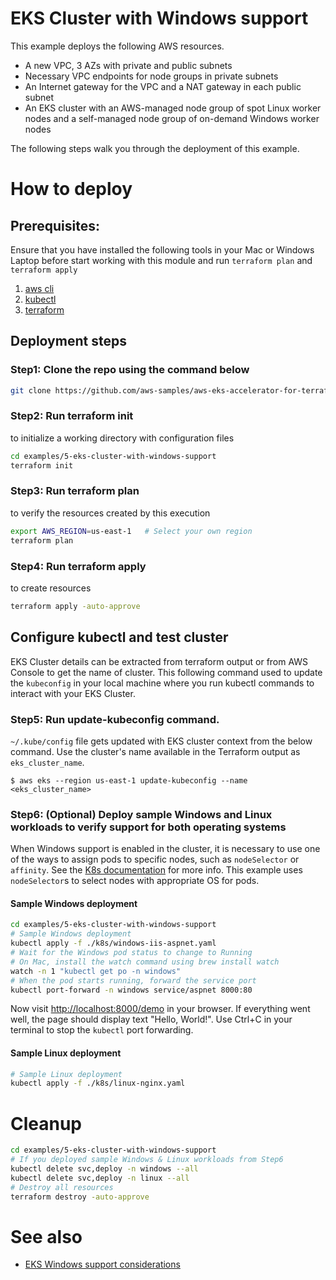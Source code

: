# EKS Cluster with Windows support

This example deploys the following AWS resources.
 - A new VPC, 3 AZs with private and public subnets
 - Necessary VPC endpoints for node groups in private subnets
 - An Internet gateway for the VPC and a NAT gateway in each public subnet
 - An EKS cluster with an AWS-managed node group of spot Linux worker nodes and a self-managed node group of on-demand Windows worker nodes

The following steps walk you through the deployment of this example.

# How to deploy

## Prerequisites:
Ensure that you have installed the following tools in your Mac or Windows Laptop before start working with this module and run `terraform plan` and `terraform apply`

1. [aws cli](https://docs.aws.amazon.com/cli/latest/userguide/install-cliv2.html)
2. [kubectl](https://Kubernetes.io/docs/tasks/tools/)
3. [terraform](https://learn.hashicorp.com/tutorials/terraform/install-cli)

## Deployment steps

### Step1: Clone the repo using the command below

```bash
git clone https://github.com/aws-samples/aws-eks-accelerator-for-terraform.git
```

### Step2: Run terraform init

to initialize a working directory with configuration files

```bash
cd examples/5-eks-cluster-with-windows-support
terraform init
```

### Step3: Run terraform plan

to verify the resources created by this execution

```bash
export AWS_REGION=us-east-1   # Select your own region
terraform plan
```

### Step4: Run terraform apply

to create resources

```bash
terraform apply -auto-approve
```

## Configure kubectl and test cluster

EKS Cluster details can be extracted from terraform output or from AWS Console to get the name of cluster. This following command used to update the `kubeconfig` in your local machine where you run kubectl commands to interact with your EKS Cluster.

### Step5: Run update-kubeconfig command.

`~/.kube/config` file gets updated with EKS cluster context from the below command. Use the cluster's name available in the Terraform output as `eks_cluster_name`.

    $ aws eks --region us-east-1 update-kubeconfig --name <eks_cluster_name>

### Step6: (Optional) Deploy sample Windows and Linux workloads to verify support for both operating systems

When Windows support is enabled in the cluster, it is necessary to use one of the ways to assign pods to specific nodes, such as `nodeSelector` or `affinity`. See the [K8s documentation](https://kubernetes.io/docs/concepts/scheduling-eviction/assign-pod-node/) for more info. This example uses `nodeSelector`s to select nodes with appropriate OS for pods.

#### Sample Windows deployment
```bash
cd examples/5-eks-cluster-with-windows-support
# Sample Windows deployment
kubectl apply -f ./k8s/windows-iis-aspnet.yaml
# Wait for the Windows pod status to change to Running
# On Mac, install the watch command using brew install watch
watch -n 1 "kubectl get po -n windows"
# When the pod starts running, forward the service port
kubectl port-forward -n windows service/aspnet 8000:80
```
Now visit [http://localhost:8000/demo](http://localhost:8000/demo) in your browser. If everything went well, the page should display text "Hello, World!". Use Ctrl+C in your terminal to stop the `kubectl` port forwarding.

#### Sample Linux deployment
```bash
# Sample Linux deployment
kubectl apply -f ./k8s/linux-nginx.yaml
```

# Cleanup

```bash
cd examples/5-eks-cluster-with-windows-support
# If you deployed sample Windows & Linux workloads from Step6
kubectl delete svc,deploy -n windows --all
kubectl delete svc,deploy -n linux --all
# Destroy all resources
terraform destroy -auto-approve
```

# See also

* [EKS Windows support considerations](https://docs.aws.amazon.com/eks/latest/userguide/windows-support.html)
